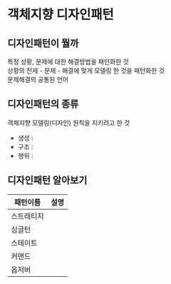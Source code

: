 # 객체지향 디자인패턴

## 디자인패턴이 뭘까
특정 상황, 문제에 대한 해결방법을 패턴화한 것  
상황의 전제 - 문제 - 해결에 맞게 모델링 한 것을 패턴화한 것       
문제해결의 공통된 언어   


## 디자인패턴의 종류
객체지향 모델링(디자인) 원칙을 지키려고 한 것 

* 생성 : 
* 구조 :
* 행위 :


## 디자인패턴 알아보기
| 패턴이름 | 설명 |
| - | - |
| 스트래티지 |  |  
| 싱글턴 |  |
| 스테이트 |  |
| 커맨드 |  |
| 옵저버 |  |



